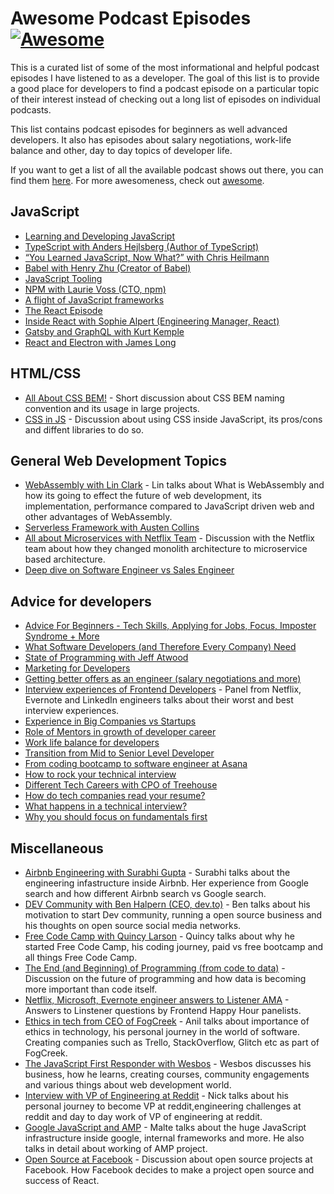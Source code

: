 # Awesome Podcast Episodes [![Awesome](https://awesome.re/badge.svg)](https://awesome.re)

This is a curated list of some of the most informational and helpful podcast episodes I have listened to as a developer. The goal of this list is to provide a good place for developers to find a podcast episode on a particular topic of their interest instead of checking out a long list of episodes on individual podcasts.

This list contains podcast episodes for beginners as well advanced developers. It also has episodes about salary negotiations, work-life balance and other, day to day topics of developer life.

If you want to get a list of all the available podcast shows out there, you can find them [here](https://github.com/guipdutra/awesome-geek-podcasts). For more awesomeness, check out [awesome](https://github.com/sindresorhus/awesome).

## JavaScript

- [Learning and Developing JavaScript](https://javascriptair.com/episodes/2015-12-16/)
- [TypeScript with Anders Hejlsberg (Author of TypeScript)](https://devchat.tv/js-jabber/209-jsj-typescript-with-anders-hejlsberg/)
- [“You Learned JavaScript, Now What?” with Chris Heilmann](https://devchat.tv/js-jabber/jsj-332-you-learned-javascript-now-what-with-chris-heilmann)
- [Babel with Henry Zhu (Creator of Babel)](https://softwareengineeringdaily.com/2018/06/21/babel-with-henry-zhu/)
- [JavaScript Tooling](https://syntax.fm/show/004/javascript-tooling)
- [NPM with Laurie Voss (CTO, npm)](https://softwareengineeringdaily.com/2016/02/14/npm-with-laurie-voss/)
- [A flight of JavaScript frameworks](http://frontendhappyhour.com/episodes/a-flight-of-javascript-frameworks/)
- [The React Episode](https://syntax.fm/show/066/the-react-episode)
- [Inside React with Sophie Alpert (Engineering Manager, React)](https://reactpodcast.simplecast.fm/11)
- [Gatsby and GraphQL with Kurt Kemple](https://reactpodcast.simplecast.fm/13)
- [React and Electron with James Long](https://reactpodcast.simplecast.fm/7)

## HTML/CSS

- [All About CSS BEM!](https://syntax.fm/show/024/all-about-css-bem) - Short discussion about CSS BEM naming convention and its usage in large projects.
- [CSS in JS](https://syntax.fm/show/010/css-in-js-drama-free) - Discussion about using CSS inside JavaScript, its pros/cons and diffent libraries to do so.

## General Web Development Topics

- [WebAssembly with Lin Clark](https://softwareengineeringdaily.com/2018/07/20/webassembly-with-lin-clark/) - Lin talks about What is WebAssembly and how its going to effect the future of web development, its implementation, performance compared to JavaScript driven web and other advantages of WebAssembly.
- [Serverless Framework with Austen Collins](https://softwareengineeringdaily.com/2016/06/09/serverless-framework-austen-collins/)
- [All about Microservices with Netflix Team](https://a16z.com/2016/09/01/microservices/) - Discussion with the Netflix team about how they changed monolith architecture to microservice based architecture.
- [Deep dive on Software Engineer vs Sales Engineer](https://breakingintostartups.com/pavan-ravipati-solutions-engineer/)

## Advice for developers

- [Advice For Beginners - Tech Skills, Applying for Jobs, Focus, Imposter Syndrome + More](https://syntax.fm/show/058/advice-for-beginners-tech-skills-applying-for-jobs-focus-imposter-syndrome-more)
- [What Software Developers (and Therefore Every Company) Need](https://a16z.com/2016/01/06/a16z-podcast-what-software-developers-and-therefore-every-company-need-2/)
- [State of Programming with Jeff Atwood](https://softwareengineeringdaily.com/2016/03/14/state-programming-jeff-atwood/)
- [Marketing for Developers](https://syntax.fm/show/052/marketing-for-developers)
- [Getting better offers as an engineer (salary negotiations and more)](http://frontendhappyhour.com/episodes/ninja-rockstar-whiskey-drinker-with-10-years-ipa-experience/)
- [Interview experiences of Frontend Developers](http://frontendhappyhour.com/episodes/interviews-make-us-drink/) - Panel from Netflix, Evernote and LinkedIn engineers talks about their worst and best interview experiences.
- [Experience in Big Companies vs Startups](http://frontendhappyhour.com/episodes/shots-to-growlers-finding-the-right-size-drink/)
- [Role of Mentors in growth of developer career](http://frontendhappyhour.com/episodes/from-bar-back-to-frontender/)
- [Work life balance for developers](http://frontendhappyhour.com/episodes/work-hard-drink-hard/)
- [Transition from Mid to Senior Level Developer](https://spec.fm/podcasts/developer-tea/36962)
- [From coding bootcamp to software engineer at Asana](https://learntocodewith.me/podcast/bootcamp-to-engineer-with-joshua-penman/)
- [How to rock your technical interview](https://learntocodewith.me/podcast/technical-interviews-with-parker-phinney/)
- [Different Tech Careers with CPO of Treehouse](https://learntocodewith.me/podcast/tech-careers/)
- [How do tech companies read your resume?](https://www.codenewbie.org/podcast/how-to-tech-companies-read-your-resume)
- [What happens in a technical interview?](https://www.codenewbie.org/podcast/what-happens-in-a-technical-interview)
- [Why you should focus on fundamentals first](https://learntocodewith.me/podcast/fundamentals-first-with-chris-lee/)

## Miscellaneous

- [Airbnb Engineering with Surabhi Gupta](https://softwareengineeringdaily.com/2018/10/08/airbnb-engineering-with-surabhi-gupta/) - Surabhi talks about the engineering infastructure inside Airbnb. Her experience from Google search and how different Airbnb search vs Google search.
- [DEV Community with Ben Halpern (CEO, dev.to)](https://softwareengineeringdaily.com/2018/09/17/dev-community-with-ben-halpern/) - Ben talks about his motivation to start Dev community, running a open source business and his thoughts on open source social media networks.
- [Free Code Camp with Quincy Larson](https://softwareengineeringdaily.com/2015/10/28/free-code-camp-with-quincy-larson/) - Quincy talks about why he started Free Code Camp, his coding journey, paid vs free bootcamp and all things Free Code Camp.
- [The End (and Beginning) of Programming (from code to data)](https://a16z.com/2018/06/08/end-of-programming-from-code-to-data/) - Discussion on the future of programming and how data is becoming more important than code itself.
- [Netflix, Microsoft, Evernote engineer answers to Listener AMA](http://frontendhappyhour.com/episodes/amazing-manhattans-anywhere/) - Answers to Linstener questions by Frontend Happy Hour panelists.
- [Ethics in tech from CEO of FogCreek](https://www.codenewbie.org/podcast/from-tech-blogger-to-fog-creek-ceo) - Anil talks about importance of ethics in technology, his personal journey in the world of software. Creating companies such as Trello, StackOverflow, Glitch etc as part of FogCreek.
- [The JavaScript First Responder with Wesbos](https://www.codenewbie.org/podcast/the-javascript-first-responder) - Wesbos discusses his business, how he learns, creating courses, community engagements and various things about web development world.
- [Interview with VP of Engineering at Reddit](https://breakingintostartups.com/68-nick-caldwell-vp-engineering-reddit/) - Nick talks about his personal journey to become VP at reddit,engineering challenges at reddit and day to day work of VP of engineering at reddit. 
- [Google JavaScript and AMP](https://softwareengineeringdaily.com/2018/10/22/google-javascript-with-malte-ubl/) - Malte talks about the huge JavaScript infrastructure inside google, internal frameworks and more. He also talks in detail about working of AMP project.
- [Open Source at Facebook](https://softwareengineeringdaily.com/2017/04/14/facebook-open-source-with-tom-occhino/) - Discussion about open source projects at Facebook. How Facebook decides to make a project open source and success of React.

